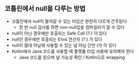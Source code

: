 ## 코틀린에서 null을 다루는 방법

- 코틀린에서 null이 들어갈 수 있는 타입은 완전히 다르게 간주된다
  - 한 번 null 검사를 하면 non-null임을 컴파일러가 알 수 있다
- null이 아닌 경우에만 호출되는 Safe Call (?.) 이 있다
- null인 경우에만 호출되는 Elvis 연산자 (?:) 가 있다
- null이 절대 아닐때 사용할 수 있는 널 아님 단언 (!!) 이 있다
- Kotlin에서 Java 코드를 사용할 때 플랫폼 타입 사용에 유의해야
  한다
  - Java 코드를 읽으며 널 가능성 확인 / Kotlin으로 wrapping
